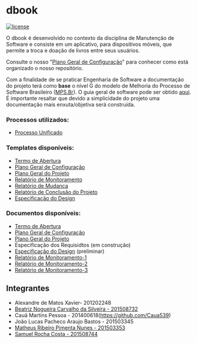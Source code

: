 # dbook

[![license](https://img.shields.io/github/license/matheuspiment/dbook.svg)](https://github.com/matheuspiment/dbook/blob/master/LICENSE)

O dbook é desenvolvido no contexto da disciplina de Manutenção de Software e consiste em um aplicativo, para dispositivos móveis, que permite a troca e doação de livros entre seus usuários.

Consulte o nosso "[Plano Geral de Configuração](https://github.com/matheuspiment/dbook/blob/master/docs/projeto/DB2017-1-PGC-1.1.md)" para conhecer como está organizado o nosso repositório.

Com a finalidade de se praticar Engenharia de Software a documentação do projeto terá como **base** o nível G do modelo de Melhoria do Processo de Software Brasileiro ([MPS.Br](http://www.softex.br/mpsbr/)). O guia geral de software pode ser obtido [aqui](http://www.softex.br/wp-content/uploads/2016/04/MPS.BR_Guia_Geral_Software_2016-com-ISBN.pdf?x15632). É importante resaltar que devido a simplicidade do projeto uma documentação mais enxuta/objetiva será construída.

### Processos utilizados:  
* [Processo Unificado](https://github.com/matheuspiment/dbook/blob/master/docs/processo/definicao/pu-processo.md)

### Templates disponíveis:

* [Termo de Abertura](https://github.com/matheuspiment/dbook/blob/master/docs/processo/template/pr-termo-de-abertura.md)
* [Plano Geral de Configuração](https://github.com/matheuspiment/dbook/blob/master/docs/processo/template/pr-plano-geral-de-configuracao.md)
* [Plano Geral do Projeto](https://github.com/matheuspiment/dbook/blob/master/docs/processo/template/pr-plano-geral-do-projeto.md)
* [Relatório de Monitoramento](https://github.com/matheuspiment/dbook/blob/master/docs/processo/template/pr-relatorio-de-monitoramento.md)
* [Relatório de Mudança](https://github.com/matheuspiment/dbook/blob/master/docs/processo/template/pr-relatorio-de-mudanca.md)
* [Relatório de Conclusão do Projeto](https://github.com/matheuspiment/dbook/blob/master/docs/processo/template/pr-relatorio-de-conclusao-do-projeto.md)
* [Especificação do Design](https://github.com/matheuspiment/dbook/blob/master/docs/processo/template/pr-especificacao-do-design.md)

### Documentos disponíveis:

* [Termo de Abertura](https://github.com/matheuspiment/dbook/blob/master/docs/projeto/DB2017-1-TAP-1.1.md)
* [Plano Geral de Configuração](https://github.com/matheuspiment/dbook/blob/master/docs/projeto/DB2017-1-PGC-1.1.md)
* [Plano Geral do Projeto](https://github.com/matheuspiment/dbook/blob/master/docs/projeto/DB2017-1-PGP-1.1.md)
* Especificação dos Requisidtos (em construção)
* [Especificação do Design](https://github.com/matheuspiment/dbook/blob/master/docs/projeto/DB2017-1-EDP-1.0.md) (preliminar)
* [Relatório de Monitoramento-1](https://github.com/matheuspiment/dbook/blob/master/docs/projeto/DB2017-1-RDM-1-1.1.md)
* [Relatório de Monitoramento-2](https://github.com/matheuspiment/dbook/blob/master/docs/projeto/DB2017-1-RDM-2-1.1.md)
* [Relatório de Monitoramento-3](https://github.com/matheuspiment/dbook/blob/master/docs/projeto/DB2017-1-RDM-3-1.1.md)

## Integrantes

- Alexandre de Matos Xavier- 201202248
- [Beatriz Nogueira Carvalho da Silveira - 201508732](https://github.com/BeatrizN) 
- Cauã Martins Pessoa - 201400618(https://github.com/Caua539)
- João Lucas Pacheco Araujo Bastos - 201503345
- [Matheus Ribeiro Pimenta Nunes - 201503353](https://github.com/matheuspiment)
- [Samuel Rocha Costa - 201508744](https://github.com/samuelrcosta)
